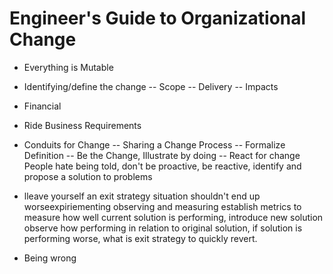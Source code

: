 # Engineer's Guide to Organizational Change


- Everything is Mutable
- Identifying/define the change
-- Scope
-- Delivery
-- Impacts
- Financial
- Ride Business Requirements

- Conduits for Change
-- Sharing a Change Process
-- Formalize Definition
-- Be the Change, Illustrate by doing
-- React for change 
   People hate being told, don't be proactive, be reactive, identify and propose a solution to problems

- lleave yourself an exit strategy
situation shouldn't end up worseexpiriementing observing and measuring establish metrics to measure how well current
solution is performing, introduce new solution observe how performing in relation to original solution, if solution
is performing worse, what is exit strategy to quickly revert.


- Being wrong
